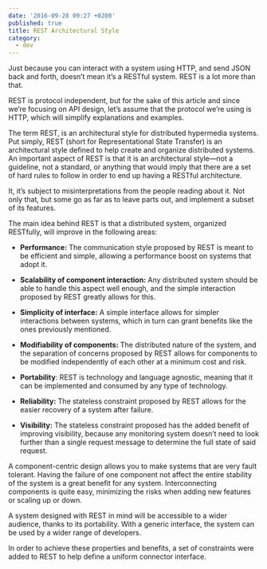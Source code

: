 ```yaml
---
date: '2016-09-28 09:27 +0200'
published: true
title: REST Architectural Style
category:
  - dev
---
```

Just because you can interact with a system using HTTP, and send JSON back and forth, doesn’t mean it’s a RESTful system. REST is a lot more than that.

REST is protocol independent, but for the sake of this article and since we’re focusing on API design, let’s assume that the protocol we’re using is HTTP, which will simplify explanations and examples.

The term REST, is an architectural style for distributed hypermedia systems. Put simply, REST (short for Representational State Transfer) is an architectural style defined to help create and organize distributed systems. An important aspect of REST is that it is an architectural style—not a guideline, not a standard, or anything that would imply that there are a set of hard rules to follow in order to end up having a RESTful architecture.

It, it’s subject to misinterpretations from the people reading about it. Not only that, but some go as far as to leave parts out, and implement a subset of its features.

The main idea behind REST is that a distributed system, organized RESTfully, will improve in the following areas:
 
* **Performance:** The communication style proposed by REST is meant to be efficient and simple, allowing a performance boost on systems that adopt it.

* **Scalability of component interaction:** Any distributed system should be able to handle this aspect well enough, and the simple interaction proposed by REST greatly allows for this.

* **Simplicity of interface:** A simple interface allows for simpler interactions between systems, which in turn can grant benefits like the ones previously mentioned.

* **Modifiability of components:** The distributed nature of the system, and the separation of concerns proposed by REST allows for components to be modified independently of each other at a minimum cost and risk.

* **Portability**: REST is technology and language agnostic, meaning that it can be implemented and consumed by any type of technology.

* **Reliability:** The stateless constraint proposed by REST allows for the easier recovery of a system after failure.

* **Visibility:** The stateless constraint proposed has the added benefit of improving visibility, because any monitoring system doesn’t need to look further than a single request message to determine the full state of said request.

A component-centric design allows you to make systems that are very fault tolerant. Having the failure of one component not affect the entire stability of the system is a great benefit for any system. Interconnecting components is quite easy, minimizing the risks when adding new features or scaling up or down. 

A system designed with REST in mind will be accessible to a wider audience, thanks to its portability. With a generic interface, the system can be used by a wider range of developers. 

In order to achieve these properties and benefits, a set of constraints were added to REST to help define a uniform connector interface.